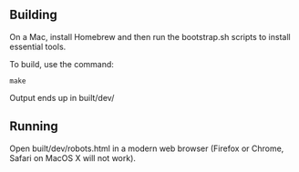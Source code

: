 Building
--------

On a Mac, install Homebrew and then run the bootstrap.sh scripts to install essential tools.

To build, use the command:

    make

Output ends up in built/dev/

Running
-------

Open built/dev/robots.html in a modern web browser (Firefox or Chrome, Safari on MacOS X will not work).

